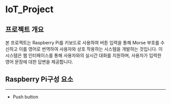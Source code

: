 # IoT_Project

## 프로젝트 개요
본 프로젝트는 Raspberry Pi를 키보드로 사용하여 버튼 입력을 통해 Morse 부호를 수신하고 이를 영어로 번역하여 사용자와 상호 작용하는 시스템을 개발하는 것입니다. 이 시스템은 웹 인터페이스를 통해 사용자와의 실시간 대화를 지원하며, 사용자가 입력한 영어 문장에 대한 답변을 제공합니다.

## Raspberry Pi구성 요소
- - -
+ Push button


